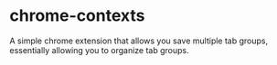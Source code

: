 # chrome-contexts
A simple chrome extension that allows you save multiple tab groups, essentially allowing you to organize tab groups. 

